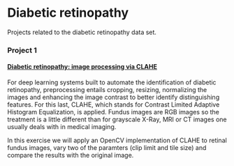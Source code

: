 # Diabetic retinopathy
Projects related to the diabetic retinopathy data set. 

### Project 1
#### [Diabetic retinopathy: image processing via CLAHE](https://github.com/Meena-Mani/diabetic_retinopathy/blob/master/image_processing/DR_clahe_rgb.ipynb)
For deep learning systems built to automate the identification of diabetic retinopathy, preprocessing entails cropping, resizing, normalizing the images 
and enhancing the image contrast to better identify distinguishing features. For this last, CLAHE, which stands for
Contrast Limited Adaptive Histogram Equalization, is applied. Fundus images are RGB images so the treatment is a little 
different than for grayscale X-Ray, MRI or CT images one usually deals with in medical imaging.

In this exercise we will apply an OpenCV implementation of CLAHE to retinal fundus images, 
vary two of the paramters (clip limit and tile size) and compare the results with the original image. 
